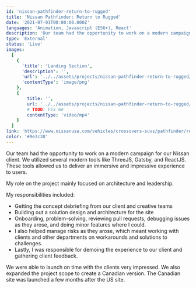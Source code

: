 ```yaml
---
id: 'nissan-pathfinder-return-to-rugged'
title: 'Nissan Pathfinder: Return to Rugged'
date: '2021-07-01T00:00:00.000Z'
languages: 'Animation, Javascript (ES6+), React'
description: 'Our team had the opportunity to work on a modern campaign for our Nissan client. We utilized several modern tools like ThreeJS, Gatsby, and ReactJS. These tools allowed us to deliver an immersive and impressive experience to users.'
type: 'External'
status: 'Live'
images:
  [
    {
      'title': 'Landing Section',
      'description': '',
      'url': '../../assets/projects/nissan-pathfinder-return-to-rugged/0.png',
      'contentType': 'image/png'
    },
	{
		title: '',
		url: '../../assets/projects/nissan-pathfinder-return-to-rugged/0.mp4',
		# TODO: Fix me
		contentType: 'video/mp4'
	}
  ]
link: 'https://www.nissanusa.com/vehicles/crossovers-suvs/pathfinder/return-to-rugged/'
color: '#9e3c38'
---
```


Our team had the opportunity to work on a modern campaign for our Nissan client. We utilized several modern tools like ThreeJS, Gatsby, and ReactJS. These tools allowed us to deliver an immersive and impressive experience to users.

My role on the project mainly focused on architecture and leadership.

My responsibilities included:

- Getting the concept debriefing from our client and creative teams
- Building out a solution design and architecture for the site
- Onboarding, problem-solving, reviewing pull requests, debugging issues as they arose, and doing minor features where I could.
- I also helped manage risks as they arose, which meant working with clients and other departments on workarounds and solutions to challenges.
- Lastly, I was responsible for demoing the experience to our client and gathering client feedback.

We were able to launch on time with the clients very impressed. We also expanded the project scope to create a Canadian version. The Canadian site was launched a few months after the US site.
